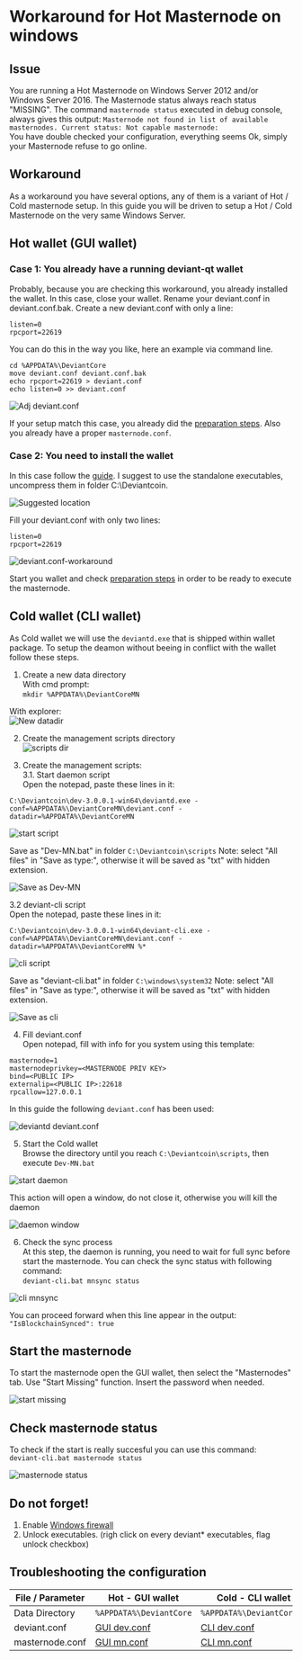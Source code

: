# Workaround for Hot Masternode on windows
## Issue
You are running a Hot Masternode on Windows Server 2012 and/or Windows Server 2016.
The Masternode status always reach status "MISSING".
The command `masternode status` executed in debug console, always gives this output:
```Masternode not found in list of available masternodes. Current status: Not capable masternode:```<br />
You have double checked your configuration, everything seems Ok, simply your Masternode refuse to go online.
## Workaround
As a workaround you have several options,
any of them is a variant of Hot / Cold masternode setup.
In this guide you will be driven to setup a Hot / Cold Masternode on the very same Windows Server.
## Hot wallet (GUI wallet)
### Case 1: You already have a running deviant-qt wallet
Probably, because you are checking this workaround, you already installed the wallet.
In this case, close your wallet. Rename your deviant.conf in deviant.conf.bak. Create a new deviant.conf with only a line:<br />
```
listen=0
rpcport=22619
```

You can do this in the way you like, here an example via command line. <br />
```
cd %APPDATA%\DeviantCore
move deviant.conf deviant.conf.bak
echo rpcport=22619 > deviant.conf
echo listen=0 >> deviant.conf
```
![Adj deviant.conf](/images/WIN-adj-deviant.conf.png)

If your setup match this case, you already did the [preparation steps](/common/Preparation-steps-for-MN.md). Also you already have a proper `masternode.conf`.


### Case 2: You need to install the wallet
In this case follow the [guide](/common/Setup_wallet.md). I suggest to use the standalone executables, uncompress them in folder C:\Deviantcoin.<br />

![Suggested location](/images/WIN-sugg-loc.png)

Fill your deviant.conf with only two lines:
```
listen=0
rpcport=22619
```

![deviant.conf-workaround](/images/WIN-two-lines.png)

Start you wallet and check [preparation steps](/common/Preparation-steps-for-MN.md) in order to be ready to execute the masternode.
## Cold wallet (CLI wallet)
As Cold wallet we will use the `deviantd.exe` that is shipped within wallet package. To setup the deamon without beeing in conflict with the wallet follow these steps.

1. Create a new data directory<br />
With cmd prompt:<br />
```mkdir %APPDATA%\DeviantCoreMN```

With explorer:<br />
![New datadir](/images/WIN-new-datadir.png)

2. Create the management scripts directory<br />
![scripts dir](/images/WIN-dir-scripts.png)

3. Create the management scripts:<br />
3.1. Start daemon script<br />
Open the notepad, paste these lines in it:<br />
```
C:\Deviantcoin\dev-3.0.0.1-win64\deviantd.exe -conf=%APPDATA%\DeviantCoreMN\deviant.conf -datadir=%APPDATA%\DeviantCoreMN
```
![start script](/images/WIN-start-script.png)

Save as "Dev-MN.bat" in folder `C:\Deviantcoin\scripts`
Note: select "All files" in "Save as type:", otherwise it will be saved as "txt" with hidden extension.

![Save as Dev-MN](/images/WIN-dev-mn.bat.png)

3.2 deviant-cli script<br />
Open the notepad, paste these lines in it:<br />
```
C:\Deviantcoin\dev-3.0.0.1-win64\deviant-cli.exe -conf=%APPDATA%\DeviantCoreMN\deviant.conf -datadir=%APPDATA%\DeviantCoreMN %*
```
![cli script](/images/WIN-cli-script.png)

Save as "deviant-cli.bat" in folder `C:\windows\system32`
Note: select "All files" in "Save as type:", otherwise it will be saved as "txt" with hidden extension.

![Save as cli](/images/WIN-cli.bat.png)

4. Fill deviant.conf<br />
Open notepad, fill with info for you system using this template:<br />
```
masternode=1
masternodeprivkey=<MASTERNODE PRIV KEY> 
bind=<PUBLIC IP>
externalip=<PUBLIC IP>:22618
rpcallow=127.0.0.1
```
In this guide the following `deviant.conf` has been used:<br />

![deviantd deviant.conf](/images/WIN-daemon-conf.png)

5. Start the Cold wallet<br />
Browse the directory until you reach `C:\Deviantcoin\scripts`, then execute `Dev-MN.bat`

![start daemon](/images/WIN-start-daemon.png)

This action will open a window, do not close it, otherwise you will kill the daemon

![daemon window](/images/WIN-daemon-window.png)

6. Check the sync process<br />
At this step, the daemon is running, you need to wait for full sync before start the masternode. You can check the sync status with following command:<br />
```deviant-cli.bat mnsync status```

![cli mnsync](/images/WIN-cli-status.png)

You can proceed forward when this line appear in the output:
`"IsBlockchainSynced": true`
## Start the masternode
To start the masternode open the GUI wallet, then select the "Masternodes" tab.
Use "Start Missing" function. Insert the password when needed.

![start missing](/images/WIN-start-missing.png)

## Check masternode status
To check if the start is really succesful you can use this command:<br />
```deviant-cli.bat masternode status```

![masternode status](/images/WIN-mn-status.png)

## Do not forget!
1. Enable [Windows firewall](/windows/windows-firewall.md)
2. Unlock executables. (righ click on every deviant* executables, flag unlock checkbox)

## Troubleshooting the configuration

File / Parameter | Hot - GUI wallet | Cold - CLI wallet
---------------- | ---------------- | -----------------
Data Directory | `%APPDATA%\DeviantCore` | `%APPDATA%\DeviantCoreMN`
deviant.conf | [GUI dev.conf](/images/WIN-gui-devconf.png) | [CLI dev.conf](/images/WIN-cli-devconf.png)
masternode.conf | [GUI mn.conf](/images/WIN-gui-mnconf.png) | [CLI mn.conf](/images/WIN-cli-mnconf.png)











































































